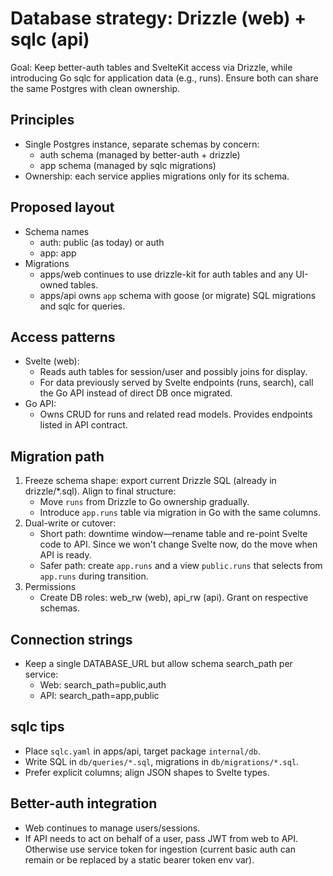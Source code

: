 # Database strategy: Drizzle (web) + sqlc (api)

Goal: Keep better-auth tables and SvelteKit access via Drizzle, while introducing Go sqlc for application data (e.g., runs). Ensure both can share the same Postgres with clean ownership.

## Principles

- Single Postgres instance, separate schemas by concern:
  - auth schema (managed by better-auth + drizzle)
  - app schema (managed by sqlc migrations)
- Ownership: each service applies migrations only for its schema.

## Proposed layout

- Schema names
  - auth: public (as today) or auth
  - app: app
- Migrations
  - apps/web continues to use drizzle-kit for auth tables and any UI-owned tables.
  - apps/api owns `app` schema with goose (or migrate) SQL migrations and sqlc for queries.

## Access patterns

- Svelte (web):
  - Reads auth tables for session/user and possibly joins for display.
  - For data previously served by Svelte endpoints (runs, search), call the Go API instead of direct DB once migrated.
- Go API:
  - Owns CRUD for runs and related read models. Provides endpoints listed in API contract.

## Migration path

1) Freeze schema shape: export current Drizzle SQL (already in drizzle/*.sql). Align to final structure:
   - Move `runs` from Drizzle to Go ownership gradually.
   - Introduce `app.runs` table via migration in Go with the same columns.
2) Dual-write or cutover:
   - Short path: downtime window—rename table and re-point Svelte code to API. Since we won't change Svelte now, do the move when API is ready.
   - Safer path: create `app.runs` and a view `public.runs` that selects from `app.runs` during transition.
3) Permissions
   - Create DB roles: web_rw (web), api_rw (api). Grant on respective schemas.

## Connection strings

- Keep a single DATABASE_URL but allow schema search_path per service:
  - Web: search_path=public,auth
  - API: search_path=app,public

## sqlc tips

- Place `sqlc.yaml` in apps/api, target package `internal/db`.
- Write SQL in `db/queries/*.sql`, migrations in `db/migrations/*.sql`.
- Prefer explicit columns; align JSON shapes to Svelte types.

## Better-auth integration

- Web continues to manage users/sessions.
- If API needs to act on behalf of a user, pass JWT from web to API. Otherwise use service token for ingestion (current basic auth can remain or be replaced by a static bearer token env var).
